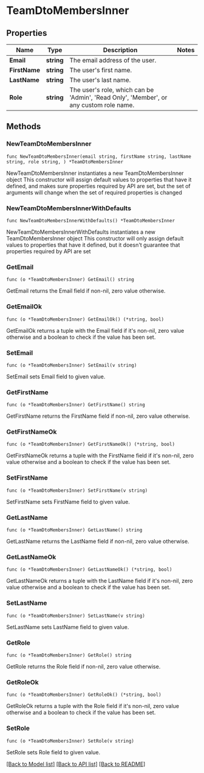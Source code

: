 # TeamDtoMembersInner

## Properties

Name | Type | Description | Notes
------------ | ------------- | ------------- | -------------
**Email** | **string** | The email address of the user. | 
**FirstName** | **string** | The user&#39;s first name. | 
**LastName** | **string** | The user&#39;s last name. | 
**Role** | **string** | The user&#39;s role, which can be &#39;Admin&#39;, &#39;Read Only&#39;, &#39;Member&#39;, or any custom role name. | 

## Methods

### NewTeamDtoMembersInner

`func NewTeamDtoMembersInner(email string, firstName string, lastName string, role string, ) *TeamDtoMembersInner`

NewTeamDtoMembersInner instantiates a new TeamDtoMembersInner object
This constructor will assign default values to properties that have it defined,
and makes sure properties required by API are set, but the set of arguments
will change when the set of required properties is changed

### NewTeamDtoMembersInnerWithDefaults

`func NewTeamDtoMembersInnerWithDefaults() *TeamDtoMembersInner`

NewTeamDtoMembersInnerWithDefaults instantiates a new TeamDtoMembersInner object
This constructor will only assign default values to properties that have it defined,
but it doesn't guarantee that properties required by API are set

### GetEmail

`func (o *TeamDtoMembersInner) GetEmail() string`

GetEmail returns the Email field if non-nil, zero value otherwise.

### GetEmailOk

`func (o *TeamDtoMembersInner) GetEmailOk() (*string, bool)`

GetEmailOk returns a tuple with the Email field if it's non-nil, zero value otherwise
and a boolean to check if the value has been set.

### SetEmail

`func (o *TeamDtoMembersInner) SetEmail(v string)`

SetEmail sets Email field to given value.


### GetFirstName

`func (o *TeamDtoMembersInner) GetFirstName() string`

GetFirstName returns the FirstName field if non-nil, zero value otherwise.

### GetFirstNameOk

`func (o *TeamDtoMembersInner) GetFirstNameOk() (*string, bool)`

GetFirstNameOk returns a tuple with the FirstName field if it's non-nil, zero value otherwise
and a boolean to check if the value has been set.

### SetFirstName

`func (o *TeamDtoMembersInner) SetFirstName(v string)`

SetFirstName sets FirstName field to given value.


### GetLastName

`func (o *TeamDtoMembersInner) GetLastName() string`

GetLastName returns the LastName field if non-nil, zero value otherwise.

### GetLastNameOk

`func (o *TeamDtoMembersInner) GetLastNameOk() (*string, bool)`

GetLastNameOk returns a tuple with the LastName field if it's non-nil, zero value otherwise
and a boolean to check if the value has been set.

### SetLastName

`func (o *TeamDtoMembersInner) SetLastName(v string)`

SetLastName sets LastName field to given value.


### GetRole

`func (o *TeamDtoMembersInner) GetRole() string`

GetRole returns the Role field if non-nil, zero value otherwise.

### GetRoleOk

`func (o *TeamDtoMembersInner) GetRoleOk() (*string, bool)`

GetRoleOk returns a tuple with the Role field if it's non-nil, zero value otherwise
and a boolean to check if the value has been set.

### SetRole

`func (o *TeamDtoMembersInner) SetRole(v string)`

SetRole sets Role field to given value.



[[Back to Model list]](../README.md#documentation-for-models) [[Back to API list]](../README.md#documentation-for-api-endpoints) [[Back to README]](../README.md)


